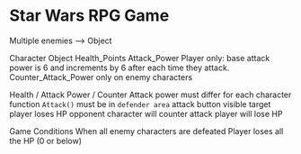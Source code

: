 # Star Wars RPG Game

Multiple enemies --> Object


Character Object
	Health_Points
	Attack_Power
		Player only: base attack power is 6 and increments by 6 after each time they attack.
	Counter_Attack_Power
		only on enemy characters

Health / Attack Power / Counter Attack power must differ for each character
    function `Attack()`
        must be in `defender area`
        attack button visible
        target player loses HP
        opponent character will counter attack
        player will lose HP

 Game Conditions
 When all enemy characters are defeated
 Player loses all the HP (0 or below)

